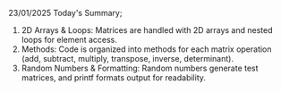 23/01/2025
Today's Summary;
1. 2D Arrays & Loops: Matrices are handled with 2D arrays and nested loops for element access.
2. Methods: Code is organized into methods for each matrix operation (add, subtract, multiply, transpose, inverse, determinant).
3. Random Numbers & Formatting: Random numbers generate test matrices, and printf formats output for readability.
